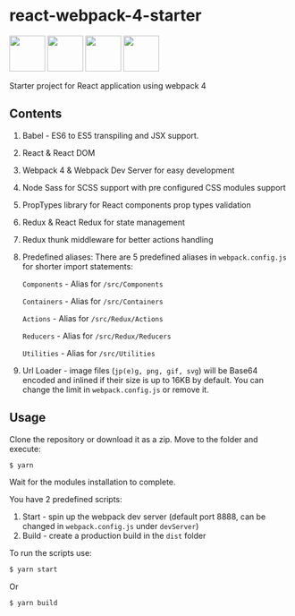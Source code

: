 # react-webpack-4-starter

<img src="https://upload.wikimedia.org/wikipedia/commons/thumb/a/a7/React-icon.svg/640px-React-icon.svg.png" width="64">
<img src="https://cdn-images-1.medium.com/max/1200/1*Wx82vEGrMfW4AdSLodZXgQ.png" width="64">
<img src="https://cdn-images-1.medium.com/max/2000/1*XmHUL5DeySv_dGmvbPqdDQ.png" width="64">
<img src="https://cdn-images-1.medium.com/max/1200/0*U2DmhXYumRyXH6X1.png" width="64">

Starter project for React application using webpack 4

## Contents

1. Babel - ES6 to ES5 transpiling and JSX support.
2. React & React DOM
3. Webpack 4 & Webpack Dev Server for easy development
4. Node Sass for SCSS support with pre configured CSS modules support
5. PropTypes library for React components prop types validation
6. Redux & React Redux for state management
7. Redux thunk middleware for better actions handling
8. Predefined aliases:
   There are 5 predefined aliases in `webpack.config.js` for shorter import statements:
   
   `Components` - Alias for `/src/Components`
   
   `Containers` - Alias for `/src/Containers`
   
   `Actions` - Alias for `/src/Redux/Actions`
   
   `Reducers` - Alias for `/src/Redux/Reducers`
   
   `Utilities` - Alias for `/src/Utilities`
   
9. Url Loader - image files (`jp(e)g, png, gif, svg`) will be Base64 encoded and inlined if their size is up to 16KB by default. You can change the limit in `webpack.config.js` or remove it.
   
## Usage

Clone the repository or download it as a zip.
Move to the folder and execute:

```bash
$ yarn
```

Wait for the modules installation to complete.

You have 2 predefined scripts:

1. Start - spin up the webpack dev server (default port 8888, can be changed in `webpack.config.js` under `devServer`)
2. Build - create a production build in the `dist` folder

To run the scripts use:

```bash
$ yarn start
```

Or

```bash
$ yarn build
```
